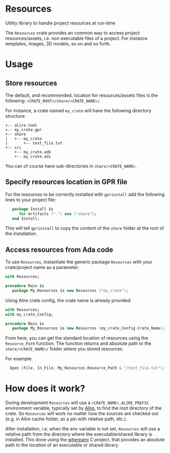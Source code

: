 # Resources
Utility library to handle project resources at run-time

The `Resources` crate provides an common way to access project
resources/assets, i.e. non executable files of a project. For instance
templates, images, 3D models, so on and so forth.

# Usage 

## Store resources

The default, and recommended, location for resources/assets files is the
following: `<CRATE_ROOT>/share/<CRATE_NAME>/`

For instance, a crate named `my_crate` will have the following directory
structure:
```
+-- alire.toml
+-- my_crate.gpr
+-- share
|   +-- my_crate
|       +-- text_file.txt
+-- src
    +-- my_crate.adb
    +-- my_crate.ads
```

You can of course have sub-directories in `share/<CRATE_NAME>`.

## Specify resources location in GPR file

For the resources to be correctly installed with `gprinstall` add the
following lines to your project file:
```ada
   package Install is
      for Artifacts (".") use ("share");
   end Install;
```

This will tell `gprinstall` to copy the content of the `share` folder at the
root of the installation.

## Access resources from Ada code

To use `Resources`, instantiate the generic package `Resources` with your
crate/project name as a parameter:
```ada
with Resources;

procedure Main is
   package My_Resources is new Resources ("my_crate");
```
Using Alire crate config, the crate name is already provided:
```ada
with Resources;
with my_crate_Config;

procedure Main is
   package My_Resources is new Resources (my_crate_Config.Crate_Name);
```

From here, you can get the standard location of resources using the
`Resource_Path` function. The function returns and absolute path to the
`share/<CRATE_NAME>/` folder where you stored resources.

For example:
```ada
  Open (File, In_File, My_Resources.Resource_Path & "/text_file.txt");
```

# How does it work?

During development `Resources` will use a `<CRATE_NAME>_ALIRE_PREFIX`
environment variable, typically set by [Alire](https://alire.ada.dev), to find
the root directory of the crate. So `Resources` will work no matter how the
sources are checked out (e.g. in Alire cache folder, as a pin with relative
path, etc.).

After installation, i.e. when the env variable is not set, `Resources` will use
a relative path from the directory where the executable/shared library is
installed. This done using the [whereami](https://github.com/gpakosz/whereami)
C project, that provides an absolute path to the location of an executable or
shared library.
